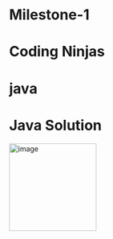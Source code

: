 # Milestone-1
# Coding Ninjas
# java
# Java Solution
<img width="174" alt="image" src="https://user-images.githubusercontent.com/81718623/191776047-a28c3da0-f677-4655-997e-afbe75c7abb0.png">
